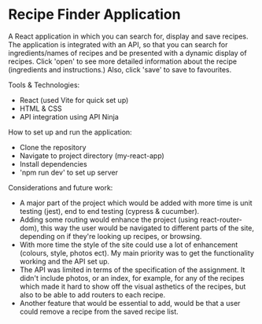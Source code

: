 # Recipe Finder Application
A React application in which you can search for, display and save recipes.
The application is integrated with an API, so that you can search for ingredients/names of recipes and be presented with a dynamic display of recipes.
Click 'open' to see more detailed information about the recipe (ingredients and instructions.) Also, click 'save' to save to favourites.

Tools & Technologies:
- React (used Vite for quick set up)
- HTML & CSS
- API integration using API Ninja

How to set up and run the application:
- Clone the repository
- Navigate to project directory (my-react-app)
- Install dependencies
- 'npm run dev' to set up server

Considerations and future work:
- A major part of the project which would be added with more time is unit testing (jest), end to end testing (cypress & cucumber).
- Adding some routing would enhance the project (using react-router-dom), this way the user would be navigated to different parts of the site, depending on if they're looking up recipes, or browsing.
- With more time the style of the site could use a lot of enhancement (colours, style, photos ect). My main priority was to get the functionality working and the API set up.
- The API was limited in terms of the specification of the assignment. It didn't include photos, or an index, for example, for any of the recipes which made it hard to show off the visual asthetics of the recipes, but also to be able to add routers to each recipe.
- Another feature that would be essential to add, would be that a user could remove a recipe from the saved recipe list. 

